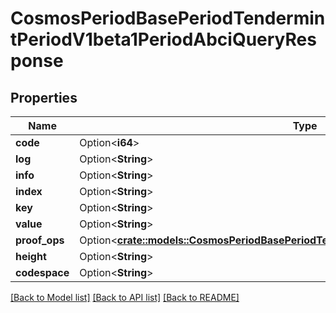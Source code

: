 # CosmosPeriodBasePeriodTendermintPeriodV1beta1PeriodAbciQueryResponse

## Properties

Name | Type | Description | Notes
------------ | ------------- | ------------- | -------------
**code** | Option<**i64**> |  | [optional]
**log** | Option<**String**> |  | [optional]
**info** | Option<**String**> |  | [optional]
**index** | Option<**String**> |  | [optional]
**key** | Option<**String**> |  | [optional]
**value** | Option<**String**> |  | [optional]
**proof_ops** | Option<[**crate::models::CosmosPeriodBasePeriodTendermintPeriodV1beta1PeriodProofOps**](cosmos.base.tendermint.v1beta1.ProofOps.md)> |  | [optional]
**height** | Option<**String**> |  | [optional]
**codespace** | Option<**String**> |  | [optional]

[[Back to Model list]](../README.md#documentation-for-models) [[Back to API list]](../README.md#documentation-for-api-endpoints) [[Back to README]](../README.md)


